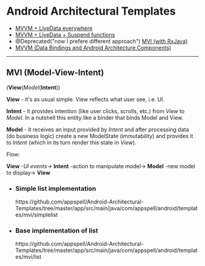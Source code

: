 # Android Architectural Templates
* [MVVM + LiveData everywhere](https://github.com/appspell/Android-Architectural-Templates/tree/mvvm-droidcon-original-architecture)
* [MVVM + LiveData + Suspend functions](https://github.com/appspell/Android-Architectural-Templates/tree/mvvm-droidcon-original-architecture-suspend-functions-in-repository)
* @Deprecated("now I prefere different approach") [MVI (with RxJava)](/app/src/main/java/com/appspell/android/templates/mvi/list) 
* [MVVM (Data Bindings and Android Architecture Components)](/app/src/main/java/com/appspell/android/templates/mvvm/list)

---------

<h2>MVI (Model-View-Intent)</h2>
<P>(<B>View</B>(<I>Model</I>(<STRONG>Intent</STRONG>))</P>

<P><B>View</B> - it's as usual simple. View reflects what user see, i.e. UI.</P>
<P><B>Intent</B> - it provides intention (like user clicks, scrolls, etc.) from <I>View</I> to <I>Model</I>. In a nutshell this entity like a binder that binds Model and View.</P>
<P><B>Model</B> - it receives an input provided by <I>Intent</I> and after processing data (do business logic) create a new ModelState (immutability) and provides it to <I>Intent</I> (which in its turn render this state in <I>View</I>).</P>
<P>Flow:<P>
<P><B>View</B> <i>-UI events-></i> <STRONG>Intent</STRONG> -action to manipulate model-> <B>Model</B> -new model to display-> <B>View</B></P>
<UL>
  <LI><H3>Simple list implementation</H3>
    <P>
      https://github.com/appspell/Android-Architectural-Templates/tree/master/app/src/main/java/com/appspell/android/templates/mvi/simplelist
    </P>
  </LI>
  <LI>
    <H3>Base implementation of list</H3>
    <P>
      https://github.com/appspell/Android-Architectural-Templates/tree/master/app/src/main/java/com/appspell/android/templates/mvi/list
    </P>
  </LI>
</UL>
